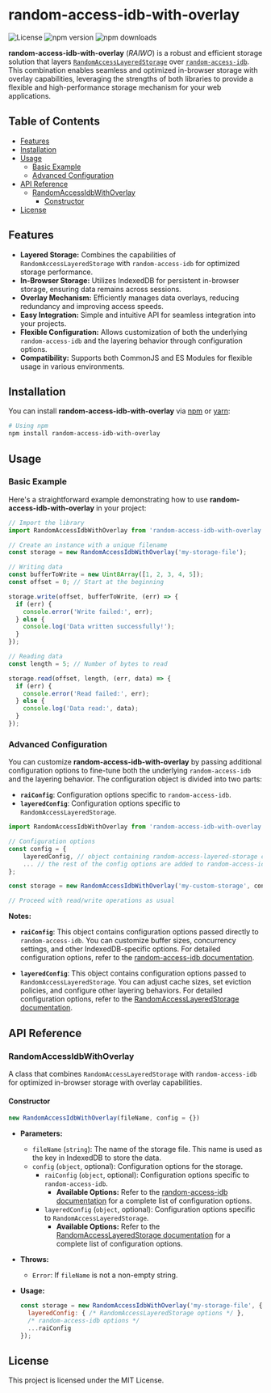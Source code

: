 # random-access-idb-with-overlay

![License](https://img.shields.io/badge/license-MIT-blue.svg)
![npm version](https://img.shields.io/npm/v/random-access-idb-with-overlay.svg)
![npm downloads](https://img.shields.io/npm/dm/random-access-idb-with-overlay.svg)

**random-access-idb-with-overlay** (*RAIWO*) is a robust and efficient storage solution that layers [`RandomAccessLayeredStorage`](https://github.com/zacharygriffee/random-access-layered-storage) over [`random-access-idb`](https://github.com/zacharygriffee/random-access-idb). This combination enables seamless and optimized in-browser storage with overlay capabilities, leveraging the strengths of both libraries to provide a flexible and high-performance storage mechanism for your web applications.

## Table of Contents

- [Features](#features)
- [Installation](#installation)
- [Usage](#usage)
    - [Basic Example](#basic-example)
    - [Advanced Configuration](#advanced-configuration)
- [API Reference](#api-reference)
    - [RandomAccessIdbWithOverlay](#randomaccessidbwithoverlay)
        - [Constructor](#constructor)
- [License](#license)

## Features

- **Layered Storage:** Combines the capabilities of `RandomAccessLayeredStorage` with `random-access-idb` for optimized storage performance.
- **In-Browser Storage:** Utilizes IndexedDB for persistent in-browser storage, ensuring data remains across sessions.
- **Overlay Mechanism:** Efficiently manages data overlays, reducing redundancy and improving access speeds.
- **Easy Integration:** Simple and intuitive API for seamless integration into your projects.
- **Flexible Configuration:** Allows customization of both the underlying `random-access-idb` and the layering behavior through configuration options.
- **Compatibility:** Supports both CommonJS and ES Modules for flexible usage in various environments.

## Installation

You can install **random-access-idb-with-overlay** via [npm](https://www.npmjs.com/) or [yarn](https://yarnpkg.com/):

```bash
# Using npm
npm install random-access-idb-with-overlay

```

## Usage

### Basic Example

Here's a straightforward example demonstrating how to use **random-access-idb-with-overlay** in your project:

```javascript
// Import the library
import RandomAccessIdbWithOverlay from 'random-access-idb-with-overlay';

// Create an instance with a unique filename
const storage = new RandomAccessIdbWithOverlay('my-storage-file');

// Writing data
const bufferToWrite = new Uint8Array([1, 2, 3, 4, 5]);
const offset = 0; // Start at the beginning

storage.write(offset, bufferToWrite, (err) => {
  if (err) {
    console.error('Write failed:', err);
  } else {
    console.log('Data written successfully!');
  }
});

// Reading data
const length = 5; // Number of bytes to read

storage.read(offset, length, (err, data) => {
  if (err) {
    console.error('Read failed:', err);
  } else {
    console.log('Data read:', data);
  }
});
```

### Advanced Configuration

You can customize **random-access-idb-with-overlay** by passing additional configuration options to fine-tune both the underlying `random-access-idb` and the layering behavior. The configuration object is divided into two parts:

- **`raiConfig`**: Configuration options specific to `random-access-idb`.
- **`layeredConfig`**: Configuration options specific to `RandomAccessLayeredStorage`.

```javascript
import RandomAccessIdbWithOverlay from 'random-access-idb-with-overlay';

// Configuration options
const config = {
    layeredConfig, // object containing random-access-layered-storage configuration
    ... // the rest of the config options are added to random-access-idb
};

const storage = new RandomAccessIdbWithOverlay('my-custom-storage', config);

// Proceed with read/write operations as usual
```

**Notes:**

- **`raiConfig`**: This object contains configuration options passed directly to `random-access-idb`. You can customize buffer sizes, concurrency settings, and other IndexedDB-specific options. For detailed configuration options, refer to the [random-access-idb documentation](https://github.com/zacharygriffee/random-access-idb).

- **`layeredConfig`**: This object contains configuration options passed to `RandomAccessLayeredStorage`. You can adjust cache sizes, set eviction policies, and configure other layering behaviors. For detailed configuration options, refer to the [RandomAccessLayeredStorage documentation](https://github.com/zacharygriffee/random-access-layered-storage).

## API Reference

### RandomAccessIdbWithOverlay

A class that combines `RandomAccessLayeredStorage` with `random-access-idb` for optimized in-browser storage with overlay capabilities.

#### Constructor

```javascript
new RandomAccessIdbWithOverlay(fileName, config = {})
```

- **Parameters:**
    - `fileName` (`string`): The name of the storage file. This name is used as the key in IndexedDB to store the data.
    - `config` (`object`, optional): Configuration options for the storage.
        - `raiConfig` (`object`, optional): Configuration options specific to `random-access-idb`.
            - **Available Options:** Refer to the [random-access-idb documentation](https://github.com/zacharygriffee/random-access-idb) for a complete list of configuration options.
        - `layeredConfig` (`object`, optional): Configuration options specific to `RandomAccessLayeredStorage`.
            - **Available Options:** Refer to the [RandomAccessLayeredStorage documentation](https://github.com/zacharygriffee/random-access-layered-storage) for a complete list of configuration options.

- **Throws:**
    - `Error`: If `fileName` is not a non-empty string.

- **Usage:**

  ```javascript
  const storage = new RandomAccessIdbWithOverlay('my-storage-file', {
    layeredConfig: { /* RandomAccessLayeredStorage options */ },
    /* random-access-idb options */
    ...raiConfig
  });
  ```

## License

This project is licensed under the MIT License.

